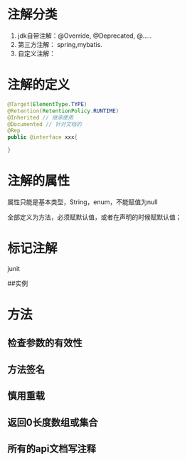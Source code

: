 # 注解分类

1. jdk自带注解：@Override, @Deprecated, @.....
2. 第三方注解： spring,mybatis.
3. 自定义注解：

# 注解的定义

```java
@Target(ElementType.TYPE)
@Retention(RetentionPolicy.RUNTIME)
@Inherited // 继承使用
@Documented // 针对文档的
@Rep
public @interface xxx{

}
```

# 注解的属性

属性只能是基本类型，String，enum，不能赋值为null

全部定义为方法，必须赋默认值，或者在声明的时候赋默认值；

# 标记注解

junit

##实例


# 方法

## 检查参数的有效性


## 方法签名


## 慎用重载


## 返回0长度数组或集合



## 所有的api文档写注释
